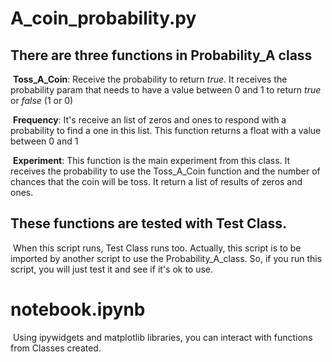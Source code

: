 # A_coin_probability.py

## 	There are three functions in Probability_A class

​		**Toss_A_Coin**: Receive the probability to return *true*. It receives the probability param that needs to have a value between 0 and 1 to return *true* or *false* (1 or 0)

​		**Frequency**: It's receive an list of zeros and ones to respond with a probability to find a one in this list. This function returns a float with a value between 0 and 1 

​		**Experiment**: This function is the main experiment from this class. It receives the probability to use the Toss_A_Coin function and the number of chances that the coin will be toss. It return a list of results of zeros and ones.

## 	These functions are tested with Test Class. 

​		When this script runs, Test Class runs too. Actually,  this script is to be imported by another script to use the Probability_A_class. So, if you run this script, you will just test it and see if it's ok to use.

# notebook.ipynb

​	Using ipywidgets and matplotlib libraries, you can interact with functions from Classes created.